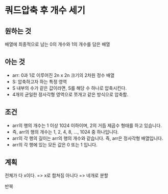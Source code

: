 # 쿼드압축 후 개수 세기

## 원하는 것

배열에 최종적으로 남는 0의 개수와 1의 개수를 담은 배열

## 아는 것

- arr: 0과 1로 이루어진 2n x 2n 크기의 2차원 정수 배열
- S: 압축하고자 하는 특정 영역
- S 내부의 수가 같은 값이라면, S를 해당 수 하나로 압축시킨다.
- 4개의 균일한 정사각형 영역으로 쪼개고 같은 방식으로 압축함.

## 조건

- arr의 행의 개수는 1 이상 1024 이하이며, 2의 거듭 제곱수 형태를 하고 있습니다.
- 즉, arr의 행의 개수는 1, 2, 4, 8, ..., 1024 중 하나입니다.
- arr의 각 행의 길이는 arr의 행의 개수와 같습니다. 즉, arr은 정사각형 배열입니다.
- arr의 각 행에 있는 모든 값은 0 또는 1 입니다.

## 계획

전체가 다 x이다. => x로 합쳐짐
아니다 => 네개로 분할

반복
